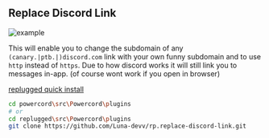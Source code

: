 ## Replace Discord Link
![example](https://c.lunish.nl/r/wEW8.gif)

This will enable you to change the subdomain of any `(canary.|ptb.|)discord.com` link with your own funny subdomain and to use `http` instead of `https`.
Due to how discord works it will still link you to messages in-app. (of course wont work if you open in browser)

[replugged quick install](https://replugged.dev/install?url=https://github.com/Luna-devv/rp.replace-discord-link)
```bash
cd powercord\src\Powercord\plugins
# or
cd replugged\src\Powercord\plugins
git clone https://github.com/Luna-devv/rp.replace-discord-link.git
```
